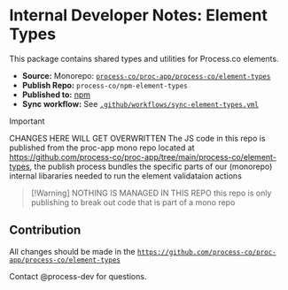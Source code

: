 # Internal Developer Notes: Element Types

This package contains shared types and utilities for Process.co elements.

- **Source:** Monorepo: [`process-co/proc-app/process-co/element-types`](https://github.com/process-co/proc-app/tree/main/process-co/element-types)
- **Publish Repo:** `process-co/npm-element-types`
- **Published to:** [npm](https://www.npmjs.com/package/@process.co/element-types)
- **Sync workflow:** See [`.github/workflows/sync-element-types.yml`](https://github.com/process-co/proc-app/blob/main/.github/workflows/sync%20-%20element-types.yml) 

> [!IMPORTANT] 
> CHANGES HERE WILL GET OVERWRITTEN
> The JS code in this repo is published from the proc-app mono repo located at https://github.com/process-co/proc-app/tree/main/process-co/element-types, the publish process bundles the specific parts of our (monorepo) internal libararies needed to run the element validataion actions

> [!Warning] NOTHING IS MANAGED IN THIS REPO
> this repo is only publishing to break out code that is part of a mono repo


## Contribution
All changes should be made in the [`https://github.com/process-co/proc-app/process-co/element-types`](https://ghttps://github.com/process-co/proc-app/tree/main/process-co/element-types) 

Contact @process-dev for questions. 
